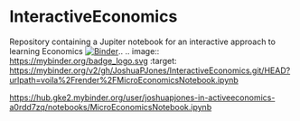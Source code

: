# InteractiveEconomics
Repository containing a Jupiter notebook for an interactive approach to learning Economics
[![Binder](https://mybinder.org/badge_logo.svg)](https://mybinder.org/v2/gh/JoshuaPJones/InteractiveEconomics.git/HEAD?urlpath=voila%2Frender%2FMicroEconomicsNotebook.ipynb).. .. image:: https://mybinder.org/badge_logo.svg
 :target: https://mybinder.org/v2/gh/JoshuaPJones/InteractiveEconomics.git/HEAD?urlpath=voila%2Frender%2FMicroEconomicsNotebook.ipynb
 

https://hub.gke2.mybinder.org/user/joshuapjones-in-activeeconomics-a0rdd7zq/notebooks/MicroEconomicsNotebook.ipynb
